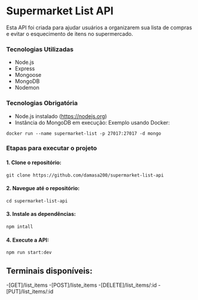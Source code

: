 # Supermarket List API

Esta API foi criada para ajudar usuários a organizarem sua lista 
de compras e evitar o esquecimento de itens no supermercado.


### Tecnologias Utilizadas

- Node.js
- Express 
- Mongoose 
- MongoDB
- Nodemon 

### Tecnologias Obrigatória

- Node.js instalado (https://nodejs.org)
- Instância do MongoDB em execução:
  Exemplo usando Docker:

```
docker run --name supermarket-list -p 27017:27017 -d mongo
```
### Etapas para executar o projeto

#### 1. Clone o repositório:

```
git clone https://github.com/damasa200/supermarket-list-api
```

#### 2. Navegue até o repositório:

```
cd supermarket-list-api
```

#### 3. Instale as dependências:

```
npm intall 
``` 

#### 4. Execute a API:

```
npm run start:dev
```


## Terminais disponíveis:

-[GET]/list_items
-[POST]/liste_items
-[DELETE]/list_items/:id
-[PUT]/list_items/:id







